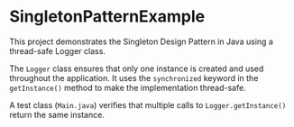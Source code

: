 # SingletonPatternExample

This project demonstrates the Singleton Design Pattern in Java using a thread-safe Logger class.

The `Logger` class ensures that only one instance is created and used throughout the application. It uses the `synchronized` keyword in the `getInstance()` method to make the implementation thread-safe.

A test class (`Main.java`) verifies that multiple calls to `Logger.getInstance()` return the same instance.

